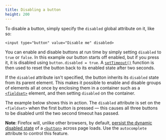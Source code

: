 ```yaml
---
title: Disabling a button
height: 200
---
```

To disable a button, simply specify the `disabled` global attribute on it, like so:

    <input type="button" value="Disable me" disabled>

You can enable and disable buttons at run time by simply setting `disabled` to `true` or `false`. In this example our button starts off enabled, but if you press it, it is disabled using `button.disabled = true`. A [`setTimeout()`](/en-US/docs/Web/API/WindowTimers/setTimeout) function is then used to reset the button back to its enabled state after two seconds.

If the `disabled` attribute isn't specified, the button inherits its `disabled` state from its parent element. This makes it possible to enable and disable groups of elements all at once by enclosing them in a container such as a [`<fieldset>`](/en-US/docs/Web/HTML/Element/fieldset) element, and then setting `disabled` on the container.

The example below shows this in action. The `disabled` attribute is set on the `<fieldset>` when the first button is pressed — this causes all three buttons to be disabled until the two second timeout has passed.

**Note**: Firefox will, unlike other browsers, by default, [persist the dynamic disabled state](http://stackoverflow.com/questions/5985839/bug-with-firefox-disabled-attribute-of-input-not-resetting-when-refreshing) of a [`<button>`](/en-US/docs/Web/HTML/Element/button) across page loads. Use the `autocomplete` attribute to control this feature.
